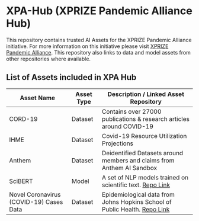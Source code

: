 # XPA-Hub (XPRIZE Pandemic Alliance Hub) 

This repository contains trusted AI Assets for the XPRIZE Pandemic Alliance initiative. For more information on this initiative please visit [XPRIZE Pandemic Alliance](https://www.xprize.org/fight-covid19). This repository also links to data and model assets from other repositories where available.

## List of Assets included in XPA Hub

|   Asset Name    |   Asset Type  |   Description / Linked Asset Repository |
|-----------------|---------------|-----------------------------------------|
|   CORD-19       |     Dataset   | Contains over 27000 publications & research articles around COVID-19    |
|   IHME          |     Dataset   | Covid-19 Resource Utilization Projections   |
|   Anthem        |     Dataset   | Deidentified Datasets around members and claims from Anthem AI Sandbox  |
|   SciBERT       |     Model     | A set of NLP models trained on scientific text. [Repo Link](https://github.com/lkrishna-cs/scibert) |
|   Novel Coronavirus (COVID-19) Cases Data |     Dataset   |   Epidemiological data from Johns Hopkins School of Public Health. [Repo Link](https://github.com/CSSEGISandData/COVID-19) |